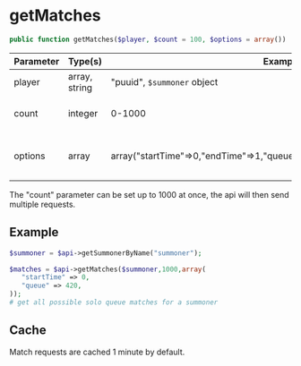 # getMatches
```php
public function getMatches($player, $count = 100, $options = array())
```

| Parameter | Type(s)       | Example                                                                      |         Required          |
| --------- | ------------- | ---------------------------------------------------------------------------- | :-----------------------: |
| player    | array, string | "puuid", `$summoner` object                                                  |          **YES**          |
| count     | integer       | 0-1000                                                                       |   **NO** (default: 100)   |
| options   | array         | array("startTime"=>0,"endTime"=>1,"queue"=>400,"type"=>"normal","start"=>50) | **NO** (empty by default) |

The "count" parameter can be set up to 1000 at once, the api will then send multiple requests. 

## Example
```php
$summoner = $api->getSummonerByName("summoner");

$matches = $api->getMatches($summoner,1000,array(
   "startTime" => 0,
   "queue" => 420,
));
# get all possible solo queue matches for a summoner
```

## Cache
Match requests are cached 1 minute by default. 